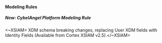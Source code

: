 
#### Modeling Rules

##### New: CybelAngel Platform Modeling Rule

<~XSIAM> XDM schema breaking changes, replacing User XDM fields with Identity Fields (Available from Cortex XSIAM v2.5).</~XSIAM>
